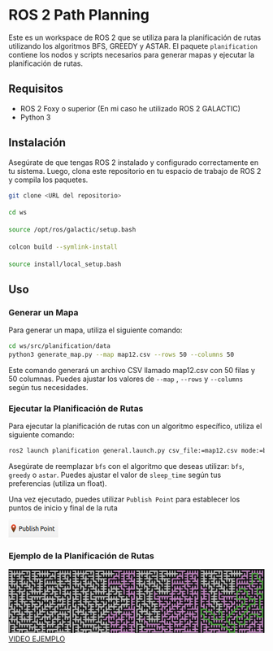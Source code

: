 # ROS 2 Path Planning

Este es un workspace de ROS 2 que se utiliza para la planificación de rutas utilizando los algoritmos BFS, GREEDY y ASTAR. El paquete `planification` contiene los nodos y scripts necesarios para generar mapas y ejecutar la planificación de rutas.

## Requisitos

- ROS 2 Foxy o superior (En mi caso he utilizado ROS 2 GALACTIC)
- Python 3


## Instalación

Asegúrate de que tengas ROS 2 instalado y configurado correctamente en tu sistema. Luego, clona este repositorio en tu espacio de trabajo de ROS 2 y compila los paquetes.

```bash
git clone <URL del repositorio>

cd ws

source /opt/ros/galactic/setup.bash

colcon build --symlink-install

source install/local_setup.bash
```

## Uso

### Generar un Mapa

Para generar un mapa, utiliza el siguiente comando:
```bash
cd ws/src/planification/data
python3 generate_map.py --map map12.csv --rows 50 --columns 50
```
Este comando generará un archivo CSV llamado map12.csv con 50 filas y 50 columnas. Puedes ajustar los valores de `--map` , `--rows` y `--columns` según tus necesidades.

### Ejecutar la Planificación de Rutas

Para ejecutar la planificación de rutas con un algoritmo específico, utiliza el siguiente comando:
```bash
ros2 launch planification general.launch.py csv_file:=map12.csv mode:=bfs sleep_time:=0.01
```
Asegúrate de reemplazar `bfs` con el algoritmo que deseas utilizar: `bfs`, `greedy` o `astar`. Puedes ajustar el valor de `sleep_time` según tus preferencias (utiliza un float).

Una vez ejecutado, puedes utilizar `Publish Point` para establecer los puntos de inicio y final de la ruta

![Publish Point](/media/img1.png)

### Ejemplo de la Planificación de Rutas
![Ejemplo](/media/img6.png)
[VIDEO EJEMPLO](/media/video1.mp4)
